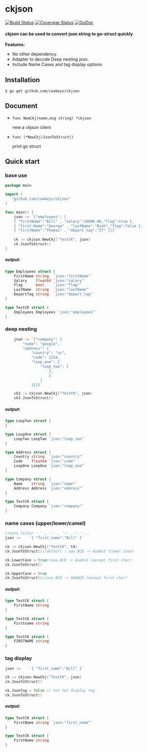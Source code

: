 # ckjson
[![Build Status](https://travis-ci.org/cowkeys/ckjson.png?branch=master)](https://travis-ci.org/cowkeys/ckjson)
[![Coverage Status](https://coveralls.io/repos/github/cowkeys/ckjson/badge.svg?branch=master&ck=hd)](https://coveralls.io/github/cowkeys/ckjson?branch=master)
[![GoDoc](https://godoc.org/github.com/cowkeys/ckjson?status.svg)](http://godoc.org/github.com/cowkeys/ckjson)

#### ckjson can be used to convert json string to go-struct quickly

**Features:**

-   No other dependency.
-   Adapter to decode Deep nesting json.
-   Include Name Cases and tag display options


Installation
------------

```
$ go get github.com/cowkeys/ckjson
```

Document
--------

-   `func NewCkj(name,msg string) *ckjson`

    new a ckjson client

-   `func (*NewCkj)JsonToStruct()`

    print go struct
    
Quick start
-----------
### base use
```go
package main

import (
   "github.com/cowkeys/ckjson"
)

func main() {
	json := `{"employees": [
    { "firstName":"Bill" , "salary":10000.00,"flag":true },
    { "first-Name":"George" , "lastName":"Bush","flag":false },
    { "firstName":"Thomas" , "depart_tag":"IT" }]}`
    
	ck := ckjson.NewCkj("TestCK", json)
	ck.JsonToStruct()
}
```
##### output:

```go
type Employees struct {
	FirstName string  `json:"firstName"`
	Salary    float64 `json:"salary"`
	Flag      bool    `json:"flag"`
	LastName  string  `json:"lastName"`
	DepartTag string  `json:"depart_tag"`
}

type TestCK struct {
	Employees Employees `json:"employees"`
}
```

### deep nesting
```go
    json := `{"company": {
        "name": "google",
        "address": {
            "country": "us",
            "code": 1234,
            "loop_one": {
                "loop_two": [
                    1,
                    2
                ]
            }}}}`

	ck3 := ckjson.NewCkj("TestCK", json)
	ck3.JsonToStruct()
```
##### output:

```go
type LoopTwo struct {
}

type LoopOne struct {
	LoopTwo LoopTwo `json:"loop_two"`
}

type Address struct {
	Country string  `json:"country"`
	Code    float64 `json:"code"`
	LoopOne LoopOne `json:"loop_one"`
}

type Company struct {
	Name    string  `json:"name"`
	Address Address `json:"address"`
}

type TestCK struct {
	Company Company `json:"company"`
}

```
### name cases (upper/lower/camel)
```go
//auto filter '_' , '-' , ':' , '.' ...
json :=    `{ "first_name":"Bill" }`

ck := ckjson.NewCkj("TestCK", t4)
ck.JsonToStruct()//default : aaa_BCD -> AaaBcd (Camel case)

ck.LowerCase = true//aaa_BCD -> Aaabcd (except first char)
ck.JsonToStruct()

ck.UpperCase = true
ck.JsonToStruct()//aaa_BCD -> AAABCD (except first char) 
```
##### output:
```go
type TestCK struct {
	FirstName string
}

type TestCK struct {
	Firstname string
}

type TestCK struct {
	FIRSTNAME string
}
```
### tag display
```go
json :=    `{ "first_name":"Bill" }`

ck := ckjson.NewCkj("TestCK", json)
ck.JsonToStruct()

ck.JsonTag = false // set not display tag
ck.JsonToStruct()
```
##### output:
```go
type TestCK struct {
	FirstName string `json:"first_name"`
}

type TestCK struct {
	FirstName string
}

```


